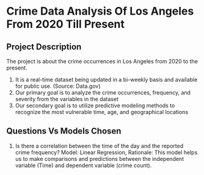 # Crime Data Analysis Of Los Angeles From 2020 Till Present

##  Project Description
The project is about the crime occurrences in Los Angeles from 2020 to the present.
1. ​It is a real-time dataset being updated in a bi-weekly basis and available for public use. (Source: Data.gov)​
2. Our primary goal is to analyze the crime occurrences, frequency, and severity from the variables in the dataset
3. Our secondary goal is to utilize predictive modeling methods to recognize the most vulnerable time, age, and geographical locations

## ​Questions Vs Models Chosen​
1. Is there a correlation between the time of the day and the reported crime frequency?
  Model: Linear Regression, Rationale: This model helps us to make comparisons and predictions between the independent variable (Time) and dependent variable (crime count).
